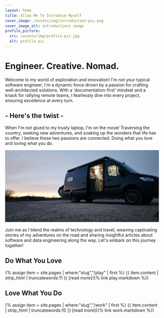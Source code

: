 ```yaml
---
layout: home
title: Allow Me To Introduce Myself
cover_image: /assets/img/introduction-pic.png
cover_image_alt: introductions image
profile_picture:
  src: /assets/img/profile-pic.jpg
  alt: profile pic
---
```


# Engineer. Creative. Nomad.

Welcome to my world of exploration and innovation! I'm not your typical software engineer; I'm a dynamic force driven by a passion for
crafting well-architected solutions. With a 'documentation-first' mindset and a knack for rallying remote teams, I fearlessly dive into
every project, ensuring excellence at every turn.

## - Here's the twist -

When I'm not glued to my trusty laptop, I'm on the move! Traversing the country, seeking new adventures, and soaking up the
wonders that life has to offer. I believe these two passions are connected. Doing what you love and loving what you do.

![nomad photo](/assets/img/vanlife.jpg)

Join me as I blend the realms of technology and travel, weaving captivating stories of my adventures on the road and
sharing insightful articles about software and data engineering along the way. Let's embark on this journey together!

## Do What You Love

{% assign item =  site.pages | where:"slug","/play" | first %}
{{ item.content | strip_html | truncatewords:11 }} [read more]({% link play.markdown %})

## Love What You Do

{% assign item =  site.pages | where:"slug","/work" | first %}
{{ item.content | strip_html | truncatewords:10 }} [read more]({% link work.markdown %})
